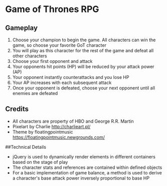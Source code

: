 # Game of Thrones RPG
## Gameplay
1. Choose your champion to begin the game.  All characters can win the game, so choose your favorite GoT character
2. You will play as this character for the rest of the game and defeat all other characters
3. Choose your first opponent and attack
4. Your opponents hit points (HP) will be reduced by your attack power (AP)
5. Your opponent instantly counterattacks and you lose HP
6. Your AP increases with each subsequent attack
7. Once your opponent is defeated, choose your next opponent until all enemies are defeated

## Credits
* All characters are property of HBO and George R.R. Martin
* Pixelart by Charlie http://charlieart.pl/
* Theme by floatingpointmusic https://floatingpointmusic.newgrounds.com/

##Technical Details
* jQuery is used to dynamically render elements in different containers based on the stage of play
* The character stats and references are contained within defined objects
* For a basic implementation of game balance, a method is used to derive a character's base attack power inversely proportional to base HP
